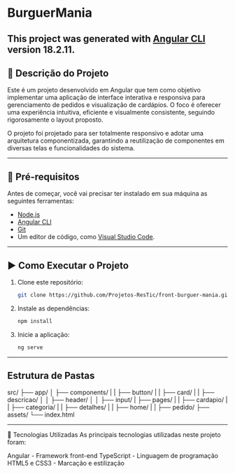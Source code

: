 # BurguerMania

This project was generated with [Angular CLI](https://github.com/angular/angular-cli) version 18.2.11.
---

## 📖 Descrição do Projeto

Este é um projeto desenvolvido em Angular que tem como objetivo implementar uma aplicação de interface interativa e responsiva para gerenciamento de pedidos e visualização de cardápios. O foco é oferecer uma experiência intuitiva, eficiente e visualmente consistente, seguindo rigorosamente o layout proposto.

O projeto foi projetado para ser totalmente responsivo e adotar uma arquitetura componentizada, garantindo a reutilização de componentes em diversas telas e funcionalidades do sistema.

---

## 🔧 Pré-requisitos

Antes de começar, você vai precisar ter instalado em sua máquina as seguintes ferramentas:

- [Node.js](https://nodejs.org/) 
- [Angular CLI](https://angular.io/cli) 
- [Git](https://git-scm.com/)
- Um editor de código, como [Visual Studio Code](https://code.visualstudio.com/).

---

## ▶️ Como Executar o Projeto

1. Clone este repositório:
   ```bash
   git clone https://github.com/Projetos-ResTic/front-burguer-mania.git

2. Instale as dependências:
   ```bash
   npm install

3. Inicie a aplicação:
   ````bash
   ng serve

---

##  Estrutura de Pastas
   src/
├── app/
│   ├── components/
|   |   ├── button/
|   |   ├── card/
|   |   ├── descricao/
│   │   ├── header/
│   │   ├── input/
|   ├── pages/
|   |  ├── cardapio/
|   |  ├── categoria/
|   |  ├── detalhes/
|   |  ├── home/
|   |  ├── pedido/
├── assets/
└── index.html


---

🚀 Tecnologias Utilizadas
As principais tecnologias utilizadas neste projeto foram:

Angular - Framework front-end
TypeScript - Linguagem de programação
HTML5 e CSS3 - Marcação e estilização


